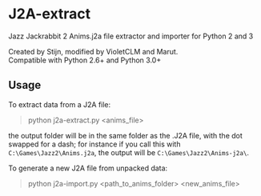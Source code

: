 # J2A-extract
Jazz Jackrabbit 2 Anims.j2a file extractor and importer for Python 2 and 3

Created by Stijn, modified by VioletCLM and Marut.  
Compatible with Python 2.6+ and Python 3.0+

## Usage

To extract data from a J2A file:

> python j2a-extract.py <anims_file>

the output folder will be in the same folder as the .J2A file, with the dot swapped for a dash;
for instance if you call this with `C:\Games\Jazz2\Anims.j2a`, the output will be `C:\Games\Jazz2\Anims-j2a\`.

To generate a new J2A file from unpacked data:

> python j2a-import.py <path_to_anims_folder> <new_anims_file>
